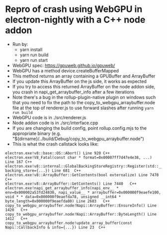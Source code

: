# Repro of crash using WebGPU in electron-nightly with a C++ node addon

* Run by:
  * yarn install
  * yarn run build
  * yarn run start
* WebGPU spec: https://gpuweb.github.io/gpuweb/
* WebGPU has a method device.createBufferMapped
* This method returns an array containing a GPUBuffer and ArrayBuffer
* If you update this ArrayBuffer on the js side, it works as expected
* If you try to access this returned ArrayBuffer on the node addon side, you crash in napi_get_arraybuffer_info after a few iterations
* Note there's a bug in the rollup-plugin-native plugin on windows such that you need to fix the path to the copy_to_webgpu_arraybuffer.node file at the top of renderer.js to use forward slashes after running `yarn run build`
* WebGPU code is in ./src/renderer.js
* Node addon code is in ./src/interface.cpp
* If you are changing the build config, point rollup.config.mjs to the appropriate binary (e.g. "${dirname}/../build/Debug/copy_to_webgpu_arraybuffer.node")
* This is what the crash callstack looks like:

```
electron.exe!v8::base::OS::Abort() Line 920	C++
electron.exe!V8_Fatal(const char * format=0x00007ff7d47e4e38, ...) Line 167	C++
electron.exe!v8::internal::GlobalBackingStoreRegistry::Register(std::__1::shared_ptr<v8::internal::BackingStore> backing_store={...}) Line 681	C++
electron.exe!v8::ArrayBuffer::GetContents(bool externalize) Line 7478	C++
electron.exe!v8::ArrayBuffer::GetContents() Line 7440	C++
electron.exe!napi_get_arraybuffer_info(napi_env__ * env=0x000002a53fd24830, napi_value__ * arraybuffer=0x000000f9eaefe100, void * * data=0x000000f9eaefda78, unsigned __int64 * byte_length=0x000000f9eaefda80) Line 2683	C++
copy_to_webgpu_arraybuffer.node!Napi::ArrayBuffer::EnsureInfo() Line 1420	C++
copy_to_webgpu_arraybuffer.node!Napi::ArrayBuffer::ByteLength() Line 1412	C++
copy_to_webgpu_arraybuffer.node!update_array_buffer(const Napi::CallbackInfo & info={...}) Line 23	C++
```
